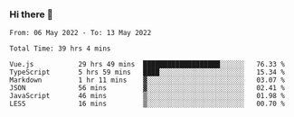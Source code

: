 ### Hi there 👋

<!--
**siaikin/siaikin** is a ✨ _special_ ✨ repository because its `README.md` (this file) appears on your GitHub profile.

Here are some ideas to get you started:

- 🔭 I’m currently working on ...
- 🌱 I’m currently learning ...
- 👯 I’m looking to collaborate on ...
- 🤔 I’m looking for help with ...
- 💬 Ask me about ...
- 📫 How to reach me: ...
- 😄 Pronouns: ...
- ⚡ Fun fact: ...
-->

<!--START_SECTION:waka-->

```text
From: 06 May 2022 - To: 13 May 2022

Total Time: 39 hrs 4 mins

Vue.js           29 hrs 49 mins  ███████████████████░░░░░░   76.33 %
TypeScript       5 hrs 59 mins   ████░░░░░░░░░░░░░░░░░░░░░   15.34 %
Markdown         1 hr 11 mins    ▓░░░░░░░░░░░░░░░░░░░░░░░░   03.07 %
JSON             56 mins         ▓░░░░░░░░░░░░░░░░░░░░░░░░   02.41 %
JavaScript       46 mins         ▒░░░░░░░░░░░░░░░░░░░░░░░░   01.98 %
LESS             16 mins         ▒░░░░░░░░░░░░░░░░░░░░░░░░   00.70 %
```

<!--END_SECTION:waka-->
